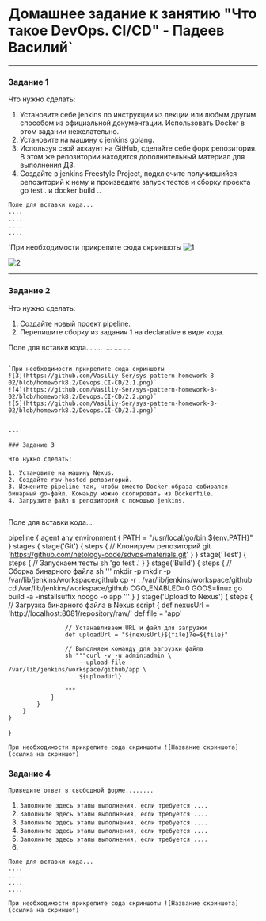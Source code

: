 # Домашнее задание к занятию "Что такое DevOps. СI/СD" - Падеев Василий`


---

### Задание 1

Что нужно сделать:

1. Установите себе jenkins по инструкции из лекции или любым другим способом из официальной документации. Использовать Docker в этом задании нежелательно.
2. Установите на машину с jenkins golang.
3. Используя свой аккаунт на GitHub, сделайте себе форк репозитория. В этом же репозитории находится дополнительный материал для выполнения ДЗ.
4. Создайте в jenkins Freestyle Project, подключите получившийся репозиторий к нему и произведите запуск тестов и сборку проекта go test . и docker build ..

```
Поле для вставки кода...
....
....
....
....
```

`При необходимости прикрепитe сюда скриншоты
![1](https://github.com/Vasiliy-Ser/sys-pattern-homework-8-02/blob/homework8.2/Devops.CI-CD/1.png)

![2](https://github.com/Vasiliy-Ser/sys-pattern-homework-8-02/blob/homework8.2/Devops.CI-CD/1.2.png)



---

### Задание 2

Что нужно сделать:

1. Создайте новый проект pipeline.
2. Перепишите сборку из задания 1 на declarative в виде кода.

Поле для вставки кода...
....
....
....
....
```

`При необходимости прикрепитe сюда скриншоты
![3](https://github.com/Vasiliy-Ser/sys-pattern-homework-8-02/blob/homework8.2/Devops.CI-CD/2.1.png)`
![4](https://github.com/Vasiliy-Ser/sys-pattern-homework-8-02/blob/homework8.2/Devops.CI-CD/2.2.png)`
![5](https://github.com/Vasiliy-Ser/sys-pattern-homework-8-02/blob/homework8.2/Devops.CI-CD/2.3.png)`


---

### Задание 3

Что нужно сделать:

1. Установите на машину Nexus.
2. Создайте raw-hosted репозиторий.
3. Измените pipeline так, чтобы вместо Docker-образа собирался бинарный go-файл. Команду можно скопировать из Dockerfile.
4. Загрузите файл в репозиторий с помощью jenkins.


```
Поле для вставки кода...

pipeline {
    agent any
    environment {
        PATH = "/usr/local/go/bin:${env.PATH}"
    }
    stages {
        stage('Git') {
            steps {
                // Клонируем репозиторий
                git 'https://github.com/netology-code/sdvps-materials.git'
            }
        }
        stage('Test') {
            steps {
                // Запускаем тесты
                sh 'go test .'
            }
        }
        stage('Build') {
            steps {
                // Сборка бинарного файла
                sh '''
                mkdir -p mkdir -p /var/lib/jenkins/workspace/github
                cp -r . /var/lib/jenkins/workspace/github
                cd /var/lib/jenkins/workspace/github
                CGO_ENABLED=0 GOOS=linux go build -a -installsuffix nocgo -o app
                '''
            }
        }
        stage('Upload to Nexus') {
            steps {
                // Загрузка бинарного файла в Nexus
                script {
                    def nexusUrl = 'http://localhost:8081/repository/raw/'
                    def file = 'app'

                    // Устанавливаем URL и файл для загрузки
                    def uploadUrl = "${nexusUrl}${file}?e=${file}"
                    
                    // Выполняем команду для загрузки файла
                    sh """curl -v -u admin:admin \
                        --upload-file /var/lib/jenkins/workspace/github/app \
                        ${uploadUrl}
                       
                    """
                }
            }
        }
    }
} 

`При необходимости прикрепитe сюда скриншоты
![Название скриншота](ссылка на скриншот)`

### Задание 4

`Приведите ответ в свободной форме........`

1. `Заполните здесь этапы выполнения, если требуется ....`
2. `Заполните здесь этапы выполнения, если требуется ....`
3. `Заполните здесь этапы выполнения, если требуется ....`
4. `Заполните здесь этапы выполнения, если требуется ....`
5. `Заполните здесь этапы выполнения, если требуется ....`
6. 

```
Поле для вставки кода...
....
....
....
....
```

`При необходимости прикрепитe сюда скриншоты
![Название скриншота](ссылка на скриншот)`
